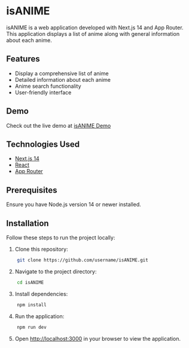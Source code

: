 # isANIME

isANIME is a web application developed with Next.js 14 and App Router. This application displays a list of anime along with general information about each anime.

## Features

- Display a comprehensive list of anime
- Detailed information about each anime
- Anime search functionality
- User-friendly interface

## Demo

Check out the live demo at [isANIME Demo](https://example.com)

## Technologies Used

- [Next.js 14](https://nextjs.org/)
- [React](https://reactjs.org/)
- [App Router](https://nextjs.org/docs/app/building-your-application/routing)

## Prerequisites

Ensure you have Node.js version 14 or newer installed.

## Installation

Follow these steps to run the project locally:

1. Clone this repository:

```bash
    git clone https://github.com/username/isANIME.git
```

2. Navigate to the project directory:
```bash
    cd isANIME
```

3. Install dependencies:

```bash
    npm install
```

4. Run the application:

```bash
    npm run dev
```

5. Open [http://localhost:3000](http://localhost:3000) in your browser to view the application.

